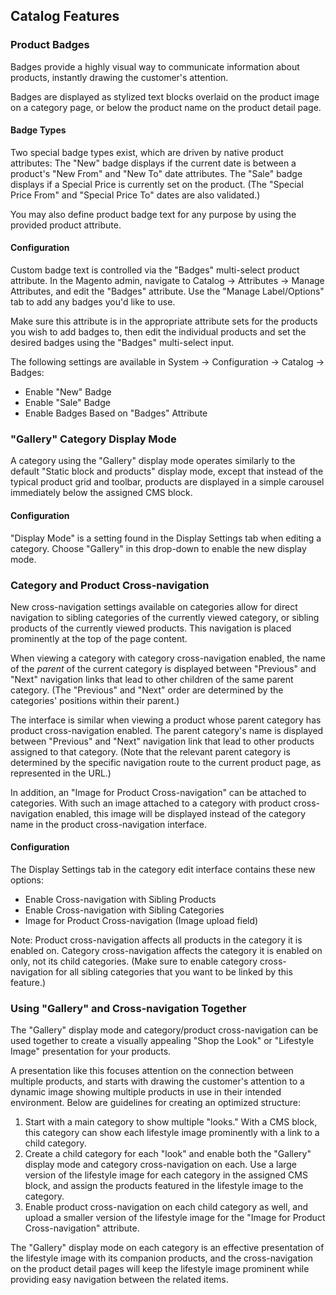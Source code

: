 ## Catalog Features

### Product Badges

Badges provide a highly visual way to communicate information about products, instantly drawing the customer's attention.

Badges are displayed as stylized text blocks overlaid on the product image on a category page, or below the product name on the product detail page.

#### Badge Types

Two special badge types exist, which are driven by native product attributes:  The "New" badge displays if the current date is between a product's "New From" and "New To" date attributes. The "Sale" badge displays if a Special Price is currently set on the product. (The "Special Price From" and "Special Price To" dates are also validated.)

You may also define product badge text for any purpose by using the provided product attribute.

#### Configuration

Custom badge text is controlled via the "Badges" multi-select product attribute.  In the Magento admin, navigate to Catalog -> Attributes -> Manage Attributes, and edit the "Badges" attribute. Use the "Manage Label/Options" tab to add any badges you'd like to use.

Make sure this attribute is in the appropriate attribute sets for the products you wish to add badges to, then edit the individual products and set the desired badges using the "Badges" multi-select input.

The following settings are available in System -> Configuration -> Catalog -> Badges:

* Enable "New" Badge
* Enable "Sale" Badge
* Enable Badges Based on "Badges" Attribute

### "Gallery" Category Display Mode

A category using the "Gallery" display mode operates similarly to the default "Static block and products" display mode, except that instead of the typical product grid and toolbar, products are displayed in a simple carousel immediately below the assigned CMS block.

#### Configuration

"Display Mode" is a setting found in the Display Settings tab when editing a category. Choose "Gallery" in this drop-down to enable the new display mode.

### Category and Product Cross-navigation

New cross-navigation settings available on categories allow for direct navigation to sibling categories of the currently viewed category, or sibling products of the currently viewed products. This navigation is placed prominently at the top of the page content.

When viewing a category with category cross-navigation enabled, the name of the _parent_ of the current category is displayed between "Previous" and "Next" navigation links that lead to other children of the same parent category.  (The "Previous" and "Next" order are determined by the categories' positions within their parent.)

The interface is similar when viewing a product whose parent category has product cross-navigation enabled. The parent category's name is displayed between "Previous" and "Next" navigation link that lead to other products assigned to that category. (Note that the relevant parent category is determined by the specific navigation route to the current product page, as represented in the URL.)

In addition, an "Image for Product Cross-navigation" can be attached to categories. With such an image attached to a category with product cross-navigation enabled, this image will be displayed instead of the category name in the product cross-navigation interface.

#### Configuration

The Display Settings tab in the category edit interface contains these new options:

* Enable Cross-navigation with Sibling Products
* Enable Cross-navigation with Sibling Categories
* Image for Product Cross-navigation (Image upload field)

Note: Product cross-navigation affects all products in the category it is enabled on. Category cross-navigation affects the category it is enabled on only, not its child categories. (Make sure to enable category cross-navigation for all sibling categories that you want to be linked by this feature.)

### Using "Gallery" and Cross-navigation Together

The "Gallery" display mode and category/product cross-navigation can be used together to create a visually appealing "Shop the Look" or "Lifestyle Image" presentation for your products.

A presentation like this focuses attention on the connection between multiple products, and starts with drawing the customer's attention to a dynamic image showing multiple products in use in their intended environment. Below are guidelines for creating an optimized structure:

1) Start with a main category to show multiple "looks." With a CMS block, this category can show each lifestyle image prominently with a link to a child category.
2) Create a child category for each "look" and enable both the "Gallery" display mode and category cross-navigation on each. Use a large version of the lifestyle image for each category in the assigned CMS block, and assign the products featured in the lifestyle image to the category.
3) Enable product cross-navigation on each child category as well, and upload a smaller version of the lifestyle image for the "Image for Product Cross-navigation" attribute.

The "Gallery" display mode on each category is an effective presentation of the lifestyle image with its companion products, and the cross-navigation on the product detail pages will keep the lifestyle image prominent while providing easy navigation between the related items.